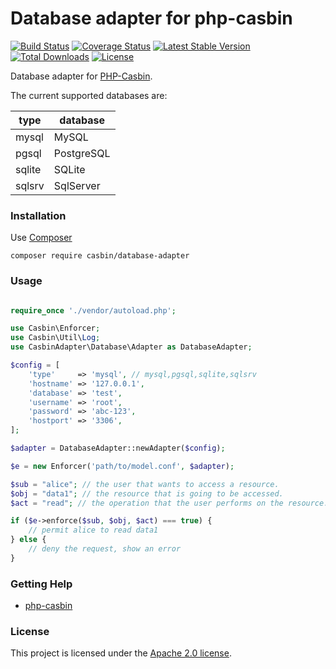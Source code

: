 # Database adapter for php-casbin

[![Build Status](https://github.com/php-casbin/database-adapter/actions/workflows/build.yml/badge.svg)](https://github.com/php-casbin/database-adapter/actions/workflows/build.yml)
[![Coverage Status](https://coveralls.io/repos/github/php-casbin/database-adapter/badge.svg)](https://coveralls.io/github/php-casbin/database-adapter)
[![Latest Stable Version](https://poser.pugx.org/casbin/database-adapter/v/stable)](https://packagist.org/packages/casbin/database-adapter)
[![Total Downloads](https://poser.pugx.org/casbin/database-adapter/downloads)](https://packagist.org/packages/casbin/database-adapter)
[![License](https://poser.pugx.org/casbin/database-adapter/license)](https://packagist.org/packages/casbin/database-adapter)

Database adapter for [PHP-Casbin](https://github.com/php-casbin/php-casbin).

The current supported databases are:

| type   | database   |
| ------ | ---------- |
| mysql  | MySQL      |
| pgsql  | PostgreSQL |
| sqlite | SQLite     |
| sqlsrv | SqlServer  |

### Installation

Use [Composer](https://getcomposer.org/)

```
composer require casbin/database-adapter
```

### Usage

```php

require_once './vendor/autoload.php';

use Casbin\Enforcer;
use Casbin\Util\Log;
use CasbinAdapter\Database\Adapter as DatabaseAdapter;

$config = [
    'type'     => 'mysql', // mysql,pgsql,sqlite,sqlsrv
    'hostname' => '127.0.0.1',
    'database' => 'test',
    'username' => 'root',
    'password' => 'abc-123',
    'hostport' => '3306',
];

$adapter = DatabaseAdapter::newAdapter($config);

$e = new Enforcer('path/to/model.conf', $adapter);

$sub = "alice"; // the user that wants to access a resource.
$obj = "data1"; // the resource that is going to be accessed.
$act = "read"; // the operation that the user performs on the resource.

if ($e->enforce($sub, $obj, $act) === true) {
    // permit alice to read data1
} else {
    // deny the request, show an error
}
```

### Getting Help

- [php-casbin](https://github.com/php-casbin/php-casbin)

### License

This project is licensed under the [Apache 2.0 license](LICENSE).
